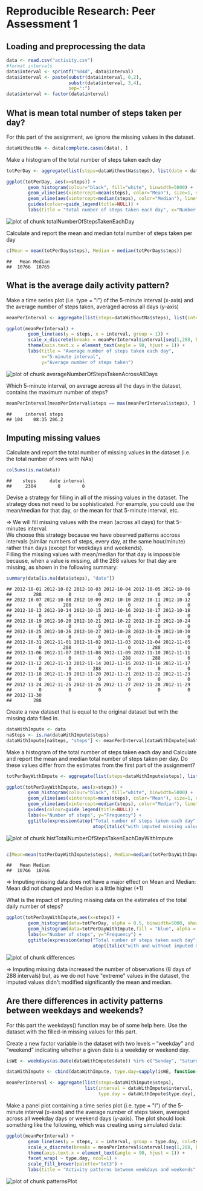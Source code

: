 # Reproducible Research: Peer Assessment 1



## Loading and preprocessing the data

```r
data <- read.csv("activity.csv")
#format intervals
data$interval <- sprintf("%04d", data$interval)
data$interval <- paste(substr(data$interval, 0,2), 
                       substr(data$interval, 3,4), 
                       sep=":")
data$interval <- factor(data$interval)
```


## What is mean total number of steps taken per day?
For this part of the assignment, we ignore the missing values in the dataset.

```r
dataWithoutNa <- data[complete.cases(data), ]
```


Make a histogram of the total number of steps taken each day

```r
totPerDay <- aggregate(list(steps=dataWithoutNa$steps), list(date = dataWithoutNa$date), sum)

ggplot(totPerDay, aes(x=steps)) +  
        geom_histogram(colour="black", fill="white", binwidth=5000) +  
        geom_vline(aes(xintercept=mean(steps), color="Mean"), size=1, show_guide=T) +  
        geom_vline(aes(xintercept=median(steps), color="Median"), linetype="dashed", size=1, show_guide=T) +  
        guides(colour=guide_legend(title=NULL)) +
        labs(title = "Total number of steps taken each day", x="Number of steps", y="Frequency")
```

![plot of chunk totalNumberOfStepsTakenEachDay](figure/totalNumberOfStepsTakenEachDay.png) 


Calculate and report the mean and median total number of steps taken per day

```r
c(Mean = mean(totPerDay$steps), Median = median(totPerDay$steps))
```

```
##   Mean Median 
##  10766  10765
```


## What is the average daily activity pattern?
Make a time series plot (i.e. type = "l") of the 5-minute interval (x-axis) and the average number of steps taken, averaged across all days (y-axis)

```r
meanPerInterval <- aggregate(list(steps=dataWithoutNa$steps), list(interval = dataWithoutNa$interval), mean)

ggplot(meanPerInterval) +  
        geom_line(aes(y = steps, x = interval, group = 1)) +
        scale_x_discrete(breaks = meanPerInterval$interval[seq(1,288, by = 6)]) +
        theme(axis.text.x = element_text(angle = 90, hjust = 1)) +
        labs(title = "Average number of steps taken each day",
             x="5-minute interval",
             y="Average number of steps taken")
```

![plot of chunk averageNumberOfStepsTakenAcrossAllDays](figure/averageNumberOfStepsTakenAcrossAllDays.png) 


Which 5-minute interval, on average across all the days in the dataset, contains the maximum number of steps?

```r
meanPerInterval[meanPerInterval$steps == max(meanPerInterval$steps), ]
```

```
##     interval steps
## 104    08:35 206.2
```


## Imputing missing values
Calculate and report the total number of missing values in the dataset (i.e. the total number of rows with NAs)

```r
colSums(is.na(data))
```

```
##    steps     date interval 
##     2304        0        0
```

 
Devise a strategy for filling in all of the missing values in the dataset. The strategy does not need to be sophisticated. For example, you could use the mean/median for that day, or the mean for that 5-minute interval, etc.

=> We will fill missing values with the mean (across all days) for that 5-minutes interval.  
We choose this strategy because we have observed patterns accross intervals (similar numbers of steps, every day, at the same hour/minute) rather than days (except for weekdays and weekends).  
Filling the missing values with mean/median for that day is impossible because, when a value is missing, all the 288 values for that day are missing, as shown in the following summary:

```r
summary(data[is.na(data$steps), "date"])
```

```
## 2012-10-01 2012-10-02 2012-10-03 2012-10-04 2012-10-05 2012-10-06 
##        288          0          0          0          0          0 
## 2012-10-07 2012-10-08 2012-10-09 2012-10-10 2012-10-11 2012-10-12 
##          0        288          0          0          0          0 
## 2012-10-13 2012-10-14 2012-10-15 2012-10-16 2012-10-17 2012-10-18 
##          0          0          0          0          0          0 
## 2012-10-19 2012-10-20 2012-10-21 2012-10-22 2012-10-23 2012-10-24 
##          0          0          0          0          0          0 
## 2012-10-25 2012-10-26 2012-10-27 2012-10-28 2012-10-29 2012-10-30 
##          0          0          0          0          0          0 
## 2012-10-31 2012-11-01 2012-11-02 2012-11-03 2012-11-04 2012-11-05 
##          0        288          0          0        288          0 
## 2012-11-06 2012-11-07 2012-11-08 2012-11-09 2012-11-10 2012-11-11 
##          0          0          0        288        288          0 
## 2012-11-12 2012-11-13 2012-11-14 2012-11-15 2012-11-16 2012-11-17 
##          0          0        288          0          0          0 
## 2012-11-18 2012-11-19 2012-11-20 2012-11-21 2012-11-22 2012-11-23 
##          0          0          0          0          0          0 
## 2012-11-24 2012-11-25 2012-11-26 2012-11-27 2012-11-28 2012-11-29 
##          0          0          0          0          0          0 
## 2012-11-30 
##        288
```


Create a new dataset that is equal to the original dataset but with the missing data filled in.

```r
dataWithImpute <- data
naSteps <- is.na(dataWithImpute$steps)
dataWithImpute[naSteps, "steps"] <- meanPerInterval[dataWithImpute[naSteps, "interval"], "steps"]
```


Make a histogram of the total number of steps taken each day and Calculate and report the mean and median total number of steps taken per day. Do these values differ from the estimates from the first part of the assignment?

```r
totPerDayWithImpute <- aggregate(list(steps=dataWithImpute$steps), list(date = dataWithImpute$date), sum)

ggplot(totPerDayWithImpute, aes(x=steps)) +  
        geom_histogram(colour="black", fill="white", binwidth=5000) +  
        geom_vline(aes(xintercept=mean(steps), color="Mean"), size=1, show_guide=TRUE) +  
        geom_vline(aes(xintercept=median(steps), color="Median"), linetype="dashed", size=1, show_guide=TRUE) +  
        guides(colour=guide_legend(title=NULL)) +
        labs(x="Number of steps", y="Frequency") +
        ggtitle(expression(atop("Total number of steps taken each day", 
                                atop(italic("with imputed missing values"), ""))))
```

![plot of chunk histTotalNumberOfStepsTakenEachDayWithImpute](figure/histTotalNumberOfStepsTakenEachDayWithImpute.png) 

```r

c(Mean=mean(totPerDayWithImpute$steps), Median=median(totPerDayWithImpute$steps))
```

```
##   Mean Median 
##  10766  10766
```


=> Imputing missing data does not have a major effect on Mean and Median: Mean did not changed and Median is a little higher (+1)

What is the impact of imputing missing data on the estimates of the total daily number of steps?

```r
ggplot(totPerDayWithImpute,aes(x=steps)) + 
        geom_histogram(data=totPerDay, alpha = 0.5, binwidth=5000, show_guide=TRUE) +
        geom_histogram(data=totPerDayWithImpute,fill = "blue", alpha = 0.5, binwidth=5000, show_guide=TRUE) +
        labs(x="Number of steps", y="Frequency") +
        ggtitle(expression(atop("Total number of steps taken each day", 
                                atop(italic("with and without imputed missing values"), ""))))
```

![plot of chunk differences](figure/differences.png) 

=> Imputing missing data increased the number of observations (8 days of 288 intervals) but, as we do not have "extreme" values in the dataset, the imputed values didn't modified significantly the mean and median.

## Are there differences in activity patterns between weekdays and weekends?
For this part the weekdays() function may be of some help here. Use the dataset with the filled-in missing values for this part.

Create a new factor variable in the dataset with two levels – “weekday” and “weekend” indicating whether a given date is a weekday or weekend day.

```r
isWE <- weekdays(as.Date(dataWithImpute$date)) %in% c("Sunday", "Saturday")

dataWithImpute <- cbind(dataWithImpute, type.day=sapply(isWE, function(elt) if (elt) "weekend" else "weekday"))

meanPerInterval <- aggregate(list(steps=dataWithImpute$steps),
                             list(interval = dataWithImpute$interval, 
                                  type.day = dataWithImpute$type.day), mean)
```


Make a panel plot containing a time series plot (i.e. type = "l") of the 5-minute interval (x-axis) and the average number of steps taken, averaged across all weekday days or weekend days (y-axis). The plot should look something like the following, which was creating using simulated data:

```r
ggplot(meanPerInterval) +  
        geom_line(aes(y = steps, x = interval, group = type.day, col=type.day), show_guide=F) +
        scale_x_discrete(breaks = meanPerInterval$interval[seq(1,288, by = 6)]) +
        theme(axis.text.x = element_text(angle = 90, hjust = 1)) + 
        facet_wrap( ~ type.day, ncol=1) + 
        scale_fill_brewer(palette="Set3") + 
        labs(title = "Activity patterns between weekdays and weekends", x="Interval", y="Number of steps")
```

![plot of chunk patternsPlot](figure/patternsPlot.png) 

